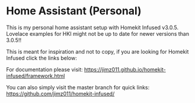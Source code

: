 # Home Assistant (Personal)
This is my personal home assistant setup with Homekit Infused v3.0.5.
Lovelace examples for HKI might not be up to date for newer versions than 3.0.5!!

This is meant for inspiration and not to copy, if you are looking for Homekit Infused click the links below:

For documentation please visit: https://jimz011.github.io/homekit-infused/framework.html

You can also simply visit the master branch for quick links: https://github.com/jimz011/homekit-infused/


